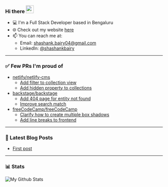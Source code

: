 ### Hi there <a href="https://www.gautamkrishnar.com/"><img src="https://media.giphy.com/media/hvRJCLFzcasrR4ia7z/giphy.gif" width="25px"></a>

- 💻 I'm a Full Stack Developer based in Bengaluru
- 🌐 Check out my website [here](https://shashankbairy.netlify.app/)
- 📫 You can reach me at:
  - Email: <a href="mailto: shashank.bairy04@gmail.com">shashank.bairy04@gmail.com</a>
  - LinkedIn: [@shashankbairy](https://www.linkedin.com/in/shashankbairy/)

---

### ✅ Few PRs I'm proud of

- [netlify/netlify-cms](https://github.com/netlify/netlify-cms)
  - [Add filter to collection view](https://github.com/netlify/netlify-cms/pull/3741)
  - [Add hidden property to collections](https://github.com/netlify/netlify-cms/pull/3643)
- [backstage/backstage](https://github.com/backstage/backstage)
  - [Add 404 page for entity not found](https://github.com/backstage/backstage/pull/2623)
  - [Improve search match](https://github.com/backstage/backstage/pull/3365)
- [freeCodeCamp/freeCodeCamp](https://github.com/freeCodeCamp/freeCodeCamp)
  - [Clarify how to create multiple box shadows](https://github.com/freeCodeCamp/freeCodeCamp/pull/35555)
  - [Add line breaks to frontend](https://github.com/freeCodeCamp/freeCodeCamp/pull/35477)

---

### 📔 Latest Blog Posts

<!-- BLOG-POST-LIST:START -->
- [First post](https://shashankbairy.netlify.app/posts/first-post/)
<!-- BLOG-POST-LIST:END -->

---

### 📊 Stats

![My Github Stats](https://github-readme-stats.vercel.app/api?username=BA1RY&show_icons=true&title_color=fff&icon_color=79ff97&text_color=9f9f9f&bg_color=151515)

[blogbadge]: https://img.shields.io/static/v1?label=MY&message=BLOG&style=for-the-badge&logo=ethereum&color=blue
[blogurl]: https://blogchain.wtf
